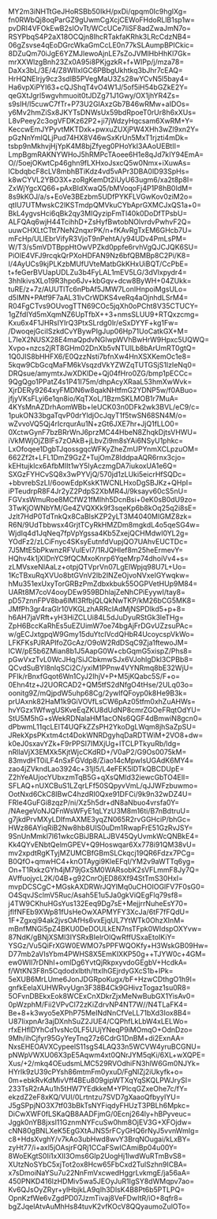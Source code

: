 MY2m3iNHTtGeJHoRSBb50IkH/pxDi/qpqm0Ic9hglXg=
fn0RWbQj8oqParGZ9gUwmCgXcjCEWoFHdoRLlB1sp1w=
pvDRI4VFOkEwB2sIOvTt/WCcUCe7liSF8adZwaJmN7o=
RSYPbqS4P2aX18OCQjn8IhcRTakfaKRhk3LRcCdzNB4=
06gZsvse4qEoDGrcWkaGmCcLE0n77kSLAumpBPICkic=
8DZuQm70iJgE6YZMJlewoAjnLE7sZoJVMlHbHhKl7Gk=
mrXXWlzgBnh23Zx0A95i8PKjgzkR+f+WIPp/j/mza78=
DaXx3bL/3E/4/Z8WIlxlGC6PBbgUkhtkq3bJhr7cEAQ=
HrHQNElrjy9cz3sdIB5PVegMaU3Zs28wYCvN5l5bay4=
Ha6vpXiPYI63+cQJShqT4vO4W1J/5of5iH54bGZkE2Y=
qeGXtJgrl5wgvhmuoit0tJDZg71J1Gwy/OX1jhYR4Zs=
s9sIH/l5cuwC7fTr+P73U2GIAxzGb7B46wRMw+aIDOs=
y6Mv2hmZiSx8JKYTsDNWsUx59bdRpoeT0rUr8h6xXUs=
L8vPeey2c3ogVFDKz62P2+ji7jWdzyHqcsam6XwRM+Y=
KeccwEmJYPyvtMKTDxk+pwxuZUXjPW4XHh3wZl9xn2Y=
pGzNnYmlQLjPud74HX8V46wSxKrUn5MxT1rjzti4mDk=
tsbp9nMkhvjHjYpK4M8bjZfyeg0PHoYkI3AAoUEBtII=
LmpBgmRAKNYWHoJ5hRMPcTAoee6H1e8qJd7kIY94EmA=
O//5oejOKwtCp46ghn9fLXHxoJsxcQ5w0Nmx+iXuwAs=
lCbdqbcF8cLV8mbhBTiKdz4vd5vAPr3DBA0lD93SpHs=
k8wCYVL2YBO3X+zoRgKemDt2iUyU63ugm6/xa2t8p8I=
ZxWjYgcXQ66+pAxBIdXwaQ5/bMVoqoFj4P1P8hB0IdM=
8s9kKOJ/a/s+EoVe3BEzbm5UDfPYKFLVGwKov0ziM2o=
qtIU7UTMwskC2lKSTmdpQMVkuCYbAprGXMCJxQS1a+0=
BkL4ygvsHci6qBk2qy3MIQyzipFmTl40k0DoDfTPsbU=
ALFQAq6wjH44TcihhD+ZsHyfBwtobNOlvrdvPwhvF2Q=
uuwCHXLtCTtt7NeN2nqxrPK/n+fKAvRgTxEM6GHcb7U=
mFcHp/ULIEbrVifyR3VjoT9nPehtA/y94UDv4PmLsPM=
W/T3/s5mVDTBppHtOwVPZkd0ppfe6rvhVgQJCJQK6SU=
PiOlE4VFJ9rcqkQrPXoHDFAN9Nz6bfQBMBp8C2Pi/K8=
I/4AyUCs9kjPLKzbMUfUVteMatbGkKHxUiBQT/CcPbE=
t+feGerBVUapUDLZu3b4FyLAL1mEV5LG/3dVlxpydr4=
3hhlkivsXLo19R3hpo6Jv+kbGqv+dcw8ByWH+04ZUkk=
tuRE/z+7z/AUUTlTc6nPbAf5JMW7LonIHnpoiMgsULo=
d5IMN+PAtf9F7aAL31lvCrWDKS4veRq4aOjnhdLSrM4=
R04FgCTvs9OUvogTTN69COc5jqXh0oPCht8V35CTUCY=
1gZfdIYd5mXqmNZ6UpTfbX++3+nmsSLUU9+RTQxzcmg=
Kxu6x4F1JHRsIYIrQ3PtxSLrdg0lr/eSxDYYF+kg1Fw=
/DwoqejGciISzkdCvYBywPIgJup06Hp71UoCatkGX+M=
L7IeX2NUSX28E4maQpdvNGIwpWVhBwHrW9Hpxc5UQWQ=
Xvpo+nzcs2jRT8GHm02DnXb5vNTUlLb8bArUmRT0gtQ=
1Q0JIS8bHHFX6/E0QzzNsti7bfnXw4HnXSXKemOc1e8=
5kqw9CbGcqMaFM6kVsqzdVkYZWZqTUTGSjS1lzIeNq0=
DRQsue/amymtxJwXDKlDe+Qj04fHro0ZG/bmp1pECCc=
9QgQgo1PPatZ4s1P41I75m/dhpAcyXRaaL53hmXwWvk=
XjrDERy9264xyFMDN6w8qakNHtfmG2YDNP5w/f0ABuo=
jfjyVKsFLyi6e1qn8io/KqTXoL/1BzmSKLMOB1r7MuA=
4KYsMnAZDrhAomWBb+IeUCK03n0DFk2wk3BVL/eC9/c=
1pukON33bgaTqvP0drYldjOcJqyT1f5twSN68SN4M/o=
wZvvoVQ5Qj4rIcrqurAu1N+zGt6JXE7hr+JjQ1fLLO0=
0XctwGynF7bzBRrWnJ6przMC44HbeN8ZhqkDjtsVHWU=
iVkMWjOjZBIFs7zOAkB+jLbvZi9m8sYAi6NSyU1phkc=
LxOfoqee1DgbTJqossgqcWFKyZheZmUPYnmXCLpzuOM=
662Zf2t+LFL1DmZ9GzZ+TujOmZ8lddpaAQR6rnx3cjo=
kEHtujklcx6AfbMIIt1wY5IyAczmgDA7iukoxUA1e6Q=
SXGzFYHCvSQ8x3wPYVjQ/570jd1zLUki5eicrHfSQDc=
+bbvrebSzLI/6oowEdpKskK1WCNLHxoDgSBJKz+QHpI=
iPTeudrpR8F4Jr2yZ2PdpS2XbMR4J/9ksayv60cS5nU=
FGVxsWmuRoe8MCfW21fMIhh5DcnBsi+0eK0sB0dU9zo=
3TwKjOWNbYM/Ge4ZVQXKk9f3sqeKp6b8kOq25q2i8sE=
Jzlt7HdP0TdTnkQx8CaBlsKZP2yLT3M4040MIGMZ8zk=
R6N/9UdTbbwsx4GrjtTCyRkHMZDm8mgkdL4o5qeSG4w=
WjdIq4d1JqNeq7fpVpYgssa4Kb5ZxejQCHMdwI0YL2g=
YOdFz2/zLCiFnyc4SKsyEutnfdVupjQO7UAhvEUCTDc=
7J5MtE5bPkwnzRFVulEvl7/1RJQHlef8m25heErmevY=
HQhv4k1jXIDnYC9fQCMxoKnrp6YqeMrp74dhoiVv4+s=
zLMVsxeNIAaLz+otpjQTVprVn07LgElWpjq98U7L+Uo=
1KcTBxuRqXVUo8btGVnV2lb2INZeOjvoNVxeIGYwqkw=
hMu351exUxyTorGRBzPmZdbxkbuk55OGPVetHUp9M84=
UARt8M7coV4ooyDEw959BDhlajZeNhCPiEyywI/tay8=
pD57znnFPV8ba6lMI3RfbjQLQkNwTKP/kM26bCG5MK8=
JMfPh3gr4raGIr10VKGLzhARRcIAdMjNSPDlkd5+p+8=
h6AH7jaVRft+yH3HiZCLUi84L5dJuDyuRStGk3leTHg=
ZpH6BccKaRhEs5uEZUimW7oe74bgAjFrDGvUZzsuPAc=
w/gECJxtgpqW9Gmy15duYtcIVcdQHbR4UcoycspVkWo=
LFKFKsPJRAPIfoZGcAz/O9oW2RdDSqC9Zja1ftewoJM=
ICW/pE5b6ZMian8b1J5AapG0W+cbGqmG5xispZ/Phs8=
pGwVxzTvL0WcJHq/SiJCbkmwSJx6VJohlgDkl3CPBb8=
QCvdSuBYl8nIqSCi2C/yxiM1PPnw4VYNRmq8bE32WjU=
PFIk/rBnxfGqot6Wn1CyJ2IhjV+P+M5jKQabc5S/F+o=
0Ehn4tz+J2UORCAD2+QM5tfS2dNfgO4tHse/2ULq03o=
oonitg9Z/mQjpdW5uhp68Cg/2ywlfQFoyp0k8He9B3k=
prUAxnk82HaM1k9GiVOVfLsCW6pAz05tfm0xhZuAHWs=
hvYGzx1WfwgUSKveEqZKU8dUdNP8cmrZGOeFRqtOdYU=
StU5M5hG+sWekRDNalaHM1acONs6QGF4dBmwiN8gcn0=
dPbwmL11qcLEIT4UQFkZZsPH2YkoDgLWqm8jhSaZpSU=
JRekXpsPKxtm4ct4DokWNRDgyhqDaRDTWiM+2VO8+dw=
k0eJ0sxavYZk+F9rPPSI7IMXjUg+ITCLPTkyuRb/ldg=
nRllaVjX3EMXk5KjtWjcCKdRD+/V0aP2/G9Os0075kM=
83mvdHT0iLF4nSxFGVdp8/Ziao14cMpwIsUGAdK6MY4=
zao4jZVkndLao3924c+31jI5/L4eFEK5lDTkQBCDUpE=
Z2hYeAUjocYUbxzmTqB5G+qXsQMld32iewcGbTO4ElI=
SFLAQ+nUXCBuS1LZqrLFf50SQpyvVmL/qJJWFzbuwmo=
OotNxd6CkC8IBwC4hzdRI0Qxe91DFCi/9k9n32wDZ4U=
FRIe4GuFGi8zqzP/ni/Xz5h5dr+dN8aNbuo4vrsfa0Y=
/NAegeVoNJQFnWsWFyE1qLYzU3M8m16ti/B7nBdtruU=
g7jkdPrvMXyLDIfmAXME3yqZN065R2rvGGHciP/bhGc=
HWz86AYiqRiB2Nw8hb8UIS0uDm1RwapFrE51GzRvJSY=
9SnUnMmkl7l61wkcGBiJBRALJBV45QyUvmkWcQNBkE4=
Kk4QYvENbtQelmGPEV+Q9Hoswqar6Xx778i91QM38vU=
mv2xpdtRgKTyjMZUMCBfGBmSLCkqcj19QR6Fdzx7PCg=
B0QfO+qmwHC4+knOTAygi9KleEFqI/YM2v9aWTTq6yg=
On+T1RxkzGYh4jM79jGxSM0WARsobK2sVFLmmF8Jy7Q=
AVffuojycL2K/04B+g92CnrOjED86Xf94StTmS30HxI=
mvpDCSCgC+MGskAXDRWrJQYlMq0uCHOIOGlFV7F0sG0=
O4SqvJSclmV5Ruc/Asah5E1u5Ja0gkViQEgFlq79sf8=
j4TW9CKhuHGsYus132Eeq9Dg7sE+MejjrrNuheEsY70=
jflfNFEb9XWp81fUsHeOwXAPMYFY3XcJa/6tF7fFQdU=
1F+Zgxqi94ak2jvsOAfHs6vxEjqUL7YtWTk0OhzXInM=
mBnfMNGi5pZ4BKU0DeDOULkEN7nsTFpk0WIdspOXYvw=
87NdK/gBNjXSMl3IYSRxBIelrOlQwRffUSxaEtoIKiY=
YSGz/Vu5QiFrXGW0EWMO7sPPFWQOKfy+H3WskGB09Hw=
D77mb2aVIsYbm4PWHS8X5EmKIXKP50g++TJYW0c+4GM=
ew0WIl7rDNhI+omlDg6YvtQjRkpxyvdoGEgbV+HcdkA=
f/WtKN3F8n5Cqdodxlbth/ttxIhGEjrdyGXcS1b+IPk=
5eXUB6MrLUme6JonJDGRpoKugx/bF+HzwCDthgO1h9I=
gnfkEelaXUHWRvyUgn3F38B4Ck9GHivzTogaz1su0R8=
5OFvnDBEkxEok8WCExCnXDkrZjxMeNwBubGX1YisAv0=
0pWzphM/Fii2VPvCl72zKiZdrvNP4NT7W//N4TLaFK4=
Be+8+k3wyo5eXPhP75MeINdNnCfVeLL71bXd3Iox8B4=
U87IixpnAr3ajDXnhSuZ2JUE4/CQPhfLkLbW4xLELWo=
rfxEHflDYhCd1vsNc0LF5UUjYNeqP9iMOmqO+OdnDzo=
9Mh/ihCjfyr95GyYeyTnq27z6CdrG1DnBM+di2ExnAA=
NxsEHEOAVXCypeelS11sgS4LAQ33n5WCVW4yruBCGNU=
pNWpVWXU06X3pE5Aqwm4xt0QNrJYM5qKi/6XL+wXQPE=
Xus/+2/mkq4OEudsmLMC529RVOdhiFN3hlW6Gm0NJYk=
HYrlk9zU39cPYsh86mtmFm0yxuD/FgNlZj2iUkyfk+o=
0m+ebkRvKdMivVff4BEu809gipWTXqYqSKQLPWJrySI=
233TsR2rAAu1h5tHW7YEdkkeM+YPlcqGZxeOhe7c/fY=
ekzdZ2eF8xKQ/VUI/0Lrtntzu7SVD7gXaaoQfbyyIYU=
J5gSPpjNO3X7tf03bBkTsNYFiqdyFHUzT3PBLh6Mpkc=
DiCwXWF0fLSKaQB8AADFjmG/0Ecnj264ly+hBPyveuc=
Jggk0nYB8jxsl11GznmNYFcuSw0hm8OjEV3G+XFOjdw=
cNN80gBNLXeK5EgGXtAJNS5rFCyGHQ6rNyJ5vvnWmIg=
c8+HdsXvghY/v7kAo3ubHwd8wvY3BrqNOugai/kLxBY=
zyHt77/i+axl5jOAsjrFQRj1CCaFSwICAmiBp04u00Y=
8WoEKgtS0Ii1xXII3Oms6GIp2UogHj1lwdWuRTmBvS8=
XUtzNoSYbC5xjTot2ox8Hcw65FbCxd2TulSzhn9ICBA=
x7sDmoiNaYSu7u22NnFmVxcwedHggrLvkmgE/ja56aA=
450PNKD416lzHDMiv5wa5JEOyJuR1IgSY8dWMqpv7ao=
Kv6QJsOyZRyr+ylHbjkLA9qIh3DlsK4B8Pt6b5PTLPQ=
OpnKzfWe6vZgdPD07JzmTivaj8VeFDwItR/iO+8qfr8=
bgZJqelAtvAuMhHs84tuvK2vfKOcV8QQyaumoZulOTo=
